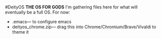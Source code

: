 #DeityOS
**THE OS FOR GODS**
I'm gathering files here for what will eventually be a full OS.
For now:
* .emacs— to configure emacs
* deityos_chrome.zip— drag this into Chrome/Chromium/Brave/Vivaldi to theme it
